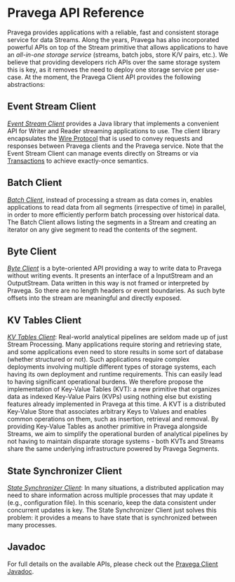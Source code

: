 <!--
Copyright Pravega Authors.

Licensed under the Apache License, Version 2.0 (the "License");
you may not use this file except in compliance with the License.
You may obtain a copy of the License at

    http://www.apache.org/licenses/LICENSE-2.0

Unless required by applicable law or agreed to in writing, software
distributed under the License is distributed on an "AS IS" BASIS,
WITHOUT WARRANTIES OR CONDITIONS OF ANY KIND, either express or implied.
See the License for the specific language governing permissions and
limitations under the License.
-->
# Pravega API Reference

Pravega provides applications with a reliable, fast and consistent storage service for data Streams.
Along the years, Pravega has also incorporated powerful APIs on top of the Stream primitive that allows
applications to have an _all-in-one storage service_ (streams, batch jobs, store K/V pairs, etc.). 
We believe that providing developers rich APIs over the same storage system this is key, as it removes
the need to deploy one storage service per use-case. At the moment, the Pravega Client API provides the 
following abstractions:

## Event Stream Client
_[Event Stream Client](https://github.com/pravega/pravega/tree/master/client/src/main/java/io/pravega/client/stream)_
provides a Java library that implements a convenient API for Writer and Reader streaming applications to use. The 
client library encapsulates the [Wire Protocol](wire-protocol.md) that is used to convey requests and responses 
between Pravega clients and the Pravega service. Note that the Event Stream Client can manage events directly on Streams
or via [Transactions](pravega-concepts.md/#transactions) to achieve exactly-once semantics.

## Batch Client
_[Batch Client](https://github.com/pravega/pravega/pull/1998)_, instead of processing a stream as data comes in, 
enables applications to read data from all segments (irrespective of time) in parallel, in order to more efficiently
perform batch processing over historical data. The Batch Client allows listing the segments in a Stream and creating 
an iterator on any give segment to read the contents of the segment.

## Byte Client
_[Byte Client](https://github.com/pravega/pravega/wiki/PDP-30-ByteStream-API)_ is a byte-oriented API providing a way 
to write data to Pravega without writing events. It presents an interface of a InputStream and an OutputStream. Data 
written in this way is not framed or interpreted by Pravega. So there are no length headers or event boundaries. As 
such byte offsets into the stream are meaningful and directly exposed.

## KV Tables Client
_[KV Tables Client](https://github.com/pravega/pravega/wiki/PDP-39-Key-Value-Tables)_: Real-world analytical 
pipelines are seldom made up of just Stream Processing. Many applications 
require storing and retrieving state, and some applications even need to store results in some sort of database 
(whether structured or not). Such applications require complex deployments involving multiple different types of 
storage systems, each having its own deployment and runtime requirements. This can easily lead to having significant 
operational burdens. We therefore propose the implementation of Key-Value Tables (KVT): a new primitive that organizes 
data as indexed Key-Value Pairs (KVPs) using nothing else but existing features already implemented in Pravega at 
this time. A KVT is a distributed Key-Value Store that associates arbitrary Keys to Values and enables common 
operations on them, such as insertion, retrieval and removal. By providing Key-Value Tables as another primitive 
in Pravega alongside Streams, we aim to simplify the operational burden of analytical pipelines by not having to 
maintain disparate storage systems - both KVTs and Streams share the same underlying infrastructure powered by 
Pravega Segments.

## State Synchronizer Client
_[State Synchronizer Client](https://github.com/pravega/pravega/blob/master/client/src/main/java/io/pravega/client/state/StateSynchronizer.java)_:
In many situations, a distributed application may need to share information across multiple processes that may
update it (e.g., configuration file). In this scenario, keep the data consistent under concurrent updates is key.
The State Synchronizer Client just solves this problem: it provides a means to have state that is synchronized between 
many processes.

## Javadoc
For full details on the available APIs, please check out the [Pravega Client Javadoc](clients/index.html).

